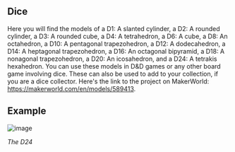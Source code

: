 ## Dice
Here you will find the models of a D1: A slanted cylinder, a D2: A rounded cylinder, a D3: A rounded cube, a D4: A tetrahedron, a D6: A cube, a D8: An octahedron, a D10: A pentagonal trapezohedron, a D12: A dodecahedron, a D14: A heptagonal trapezohedron, a D16: An octagonal bipyramid, a D18: A nonagonal trapezohedron, a D20: An icosahedron, and a D24: A tetrakis hexahedron. You can use these models in D&D games or any other board game involving dice. These can also be used to add to your collection, if you are a dice collector. Here's the link to the project on MakerWorld: https://makerworld.com/en/models/589413.

## Example
![image](https://github.com/user-attachments/assets/c18e591e-81ca-4c3c-b6a0-a156f23517fd)

_The D24_
